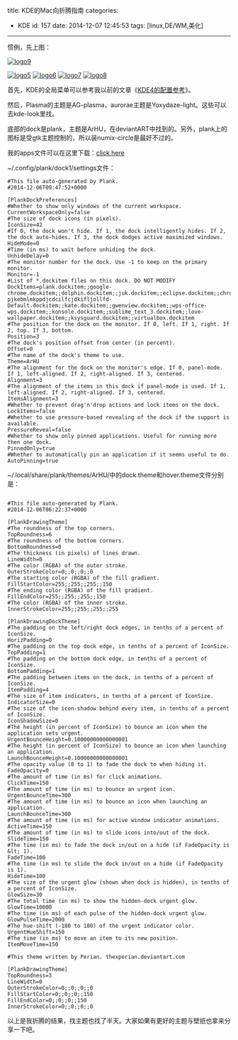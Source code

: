 title: KDE的Mac向折腾指南
categories:
  - KDE
id: 157
date: 2014-12-07 12:45:53
tags: [linux,DE/WM,美化]
---

惯例，先上图：

[![logo9](http://sforkw-wp.qiniudn.com/jae/uploads/2014/12/logo9-1024x575.png)](http://sforkw-wp.qiniudn.com/jae/uploads/2014/12/logo9.png)
<!--more-->
[![logo5](http://sforkw-wp.qiniudn.com/jae/uploads/2014/12/logo5-1024x575.png)](http://sforkw-wp.qiniudn.com/jae/uploads/2014/12/logo5.png) [![logo6](http://sforkw-wp.qiniudn.com/jae/uploads/2014/12/logo6-1024x575.png)](http://sforkw-wp.qiniudn.com/jae/uploads/2014/12/logo6.png) [![logo7](http://sforkw-wp.qiniudn.com/jae/uploads/2014/12/logo7-1024x575.png)](http://sforkw-wp.qiniudn.com/jae/uploads/2014/12/logo7.png) [![logo8](http://sforkw-wp.qiniudn.com/jae/uploads/2014/12/logo8-1024x575.png)](http://sforkw-wp.qiniudn.com/jae/uploads/2014/12/logo8.png)

首先，KDE的全局菜单可以参考我以前的文章《[KDE4的配置参考](http://kevinsfork.info/2014/10/31/kde4-e7-9a-84-e9-85-8d-e7-bd-ae-e5-8f-82-e8-80-83/)》。

然后，Plasma的主题是AG-plasma，aurorae主题是Yoxydaze-light。这些可以去kde-look里找。

底部的dock是plank，主题是ArHU，在deviantART中找到的。另外，plank上的图标是受gtk主题控制的，所以装numix-circle是最好不过的。

我的apps文件可以在这里下载：[click here](http://pan.baidu.com/s/1hqGJDmk)

~/.config/plank/dock1/settings文件：
```language
#This file auto-generated by Plank.
#2014-12-06T09:47:52+0000

[PlankDockPreferences]
#Whether to show only windows of the current workspace.
CurrentWorkspaceOnly=false
#The size of dock icons (in pixels).
IconSize=42
#If 0, the dock won't hide. If 1, the dock intelligently hides. If 2, the dock auto-hides. If 3, the dock dodges active maximized windows.
HideMode=0
#Time (in ms) to wait before unhiding the dock.
UnhideDelay=0
#The monitor number for the dock. Use -1 to keep on the primary monitor.
Monitor=-1
#List of *.dockitem files on this dock. DO NOT MODIFY
DockItems=plank.dockitem;;google-chrome.dockitem;;dolphin.dockitem;;juk.dockitem;;eclipse.dockitem;;chrome-pjkebmlmkppdjcdcilfcjdkifljollfd-Default.dockitem;;kate.dockitem;;gwenview.dockitem;;wps-office-wps.dockitem;;konsole.dockitem;;sublime_text_3.dockitem;;love-wallpaper.dockitem;;ksysguard.dockitem;;virtualbox.dockitem
#The position for the dock on the monitor. If 0, left. If 1, right. If 2, top. If 3, bottom.
Position=3
#The dock's position offset from center (in percent).
Offset=0
#The name of the dock's theme to use.
Theme=ArHU
#The alignment for the dock on the monitor's edge. If 0, panel-mode. If 1, left-aligned. If 2, right-aligned. If 3, centered.
Alignment=3
#The alignment of the items in this dock if panel-mode is used. If 1, left-aligned. If 2, right-aligned. If 3, centered.
ItemsAlignment=3
#Whether to prevent drag'n'drop actions and lock items on the dock.
LockItems=false
#Whether to use pressure-based revealing of the dock if the support is available.
PressureReveal=false
#Whether to show only pinned applications. Useful for running more then one dock.
PinnedOnly=true
#Whether to automatically pin an application if it seems useful to do.
AutoPinning=true
```

~/.local/share/plank/themes/ArHU/中的dock.theme和hover.theme文件分别是：

```language

#This file auto-generated by Plank.
#2014-12-06T06:22:37+0000

[PlankDrawingTheme]
#The roundness of the top corners.
TopRoundness=6
#The roundness of the bottom corners.
BottomRoundness=0
#The thickness (in pixels) of lines drawn.
LineWidth=0
#The color (RGBA) of the outer stroke.
OuterStrokeColor=0;;0;;0;;0
#The starting color (RGBA) of the fill gradient.
FillStartColor=255;;255;;255;;150
#The ending color (RGBA) of the fill gradient.
FillEndColor=255;;255;;255;;150
#The color (RGBA) of the inner stroke.
InnerStrokeColor=255;;255;;255;;255

[PlankDrawingDockTheme]
#The padding on the left/right dock edges, in tenths of a percent of IconSize.
HorizPadding=0
#The padding on the top dock edge, in tenths of a percent of IconSize.
TopPadding=1
#The padding on the bottom dock edge, in tenths of a percent of IconSize.
BottomPadding=1
#The padding between items on the dock, in tenths of a percent of IconSize.
ItemPadding=4
#The size of item indicators, in tenths of a percent of IconSize.
IndicatorSize=0
#The size of the icon-shadow behind every item, in tenths of a percent of IconSize.
IconShadowSize=0
#The height (in percent of IconSize) to bounce an icon when the application sets urgent.
UrgentBounceHeight=0.10000000000000001
#The height (in percent of IconSize) to bounce an icon when launching an application.
LaunchBounceHeight=0.10000000000000001
#The opacity value (0 to 1) to fade the dock to when hiding it.
FadeOpacity=0
#The amount of time (in ms) for click animations.
ClickTime=150
#The amount of time (in ms) to bounce an urgent icon.
UrgentBounceTime=300
#The amount of time (in ms) to bounce an icon when launching an application.
LaunchBounceTime=300
#The amount of time (in ms) for active window indicator animations.
ActiveTime=150
#The amount of time (in ms) to slide icons into/out of the dock.
SlideTime=150
#The time (in ms) to fade the dock in/out on a hide (if FadeOpacity is &lt; 1).
FadeTime=100
#The time (in ms) to slide the dock in/out on a hide (if FadeOpacity is 1).
HideTime=100
#The size of the urgent glow (shown when dock is hidden), in tenths of a percent of IconSize.
GlowSize=30
#The total time (in ms) to show the hidden-dock urgent glow.
GlowTime=10000
#The time (in ms) of each pulse of the hidden-dock urgent glow.
GlowPulseTime=2000
#The hue-shift (-180 to 180) of the urgent indicator color.
UrgentHueShift=150
#The time (in ms) to move an item to its new position.
ItemMoveTime=150

```
```language
#This theme written by Perian. thexperian.deviantart.com

[PlankDrawingTheme]
TopRoundness=3
LineWidth=0
OuterStrokeColor=0;;0;;0;;0
FillStartColor=0;;0;;0;;150
FillEndColor=0;;0;;0;;150
InnerStrokeColor=0;;0;;0;;0

```

以上是我折腾的结果，找主题也找了半天。大家如果有更好的主题与壁纸也拿来分享一下吧。

